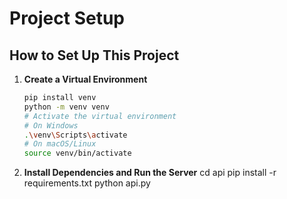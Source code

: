 # Project Setup

## How to Set Up This Project

1. **Create a Virtual Environment**  
   ```bash
   pip install venv
   python -m venv venv
   # Activate the virtual environment
   # On Windows
   .\venv\Scripts\activate
   # On macOS/Linux
   source venv/bin/activate

2. **Install Dependencies and Run the Server**
cd api
pip install -r requirements.txt
python api.py
